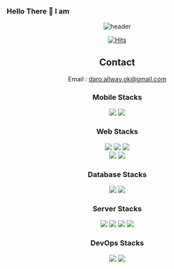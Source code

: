 ### Hello There 👋  I am  

<div align="center">
 
![header](https://capsule-render.vercel.app/api?type=waving&color=gradient&height=300&section=header&text=DARO_FE__&fontSize=90)

[![Hits](https://hits.seeyoufarm.com/api/count/incr/badge.svg?url=https%3A%2F%2Fgithub.com%2Fhttps%3A%2F%2Fgithub.com%2Fehdrms785%2Fhit-counter&count_bg=%2350678C&title_bg=%23555555&icon=github.svg&icon_color=%23FFF5F5&title=hits&edge_flat=true)](https://hits.seeyoufarm.com)

## Contact
 Email : daro.allway.ok@gmail.com



### Mobile Stacks

<img src="https://img.shields.io/badge/Flutter-%2302569B?style=for-the-badge&logo=Flutter&logoColor=white"/>
<img src="https://img.shields.io/badge/mobx-%23FF9955?style=for-the-badge&logo=mobx&logoColor=white"/>

 
### Web Stacks

<img src="https://img.shields.io/badge/React-20232A?style=for-the-badge&logo=react&logoColor=61DAFB"/></a>
<img src="https://img.shields.io/badge/javascript-orange?style=for-the-badge&logo=javascript&logoColor=white"/></a>
<img src="https://img.shields.io/badge/redux-%23593d88.svg?style=for-the-badge&logo=redux&logoColor=white"/></a>
</br>
<img src="https://img.shields.io/badge/styled--components-DB7093?style=for-the-badge&logo=styled-components&logoColor=white"/></a>
<img src="https://img.shields.io/badge/typescript-%23007ACC.svg?style=for-the-badge&logo=typescript&logoColor=white"/>

### Database Stacks

<img src="https://img.shields.io/badge/PostgreSQL-316192?style=for-the-badge&logo=postgresql&logoColor=white"/></a>
<img src="https://img.shields.io/badge/firebase-ffca28?style=for-the-badge&logo=firebase&logoColor=black"/>

### Server Stacks

<img src="https://img.shields.io/badge/GraphQl-E10098?style=for-the-badge&logo=graphql&logoColor=white"/></a>
<img src="https://img.shields.io/badge/node.js-6DA55F?style=for-the-badge&logo=node.js&logoColor=white" /></a>
<img src="https://img.shields.io/badge/Nginx-009639?style=for-the-badge&logo=nginx&logoColor=white" />
<img src="https://img.shields.io/badge/Prisma-%232D3748?style=for-the-badge&logo=prisma&logoColor=white" />
  
### DevOps Stacks

 <img src="https://img.shields.io/badge/AWS-%23FF9900.svg?style=for-the-badge&logo=amazon-aws&logoColor=white" /></a>
 <img src="https://img.shields.io/badge/GoogleCloud-%234285F4.svg?style=for-the-badge&logo=google-cloud&logoColor=white" />
</div>
